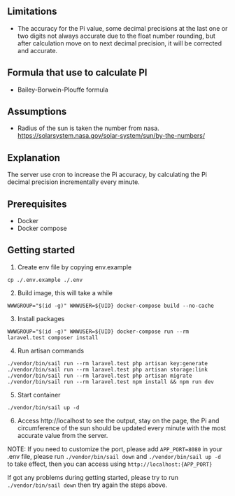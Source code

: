 ## Limitations
- The accuracy for the Pi value, some decimal precisions at the last one or two digits not always accurate due to the float number rounding, but after calculation move on to next decimal precision, it will be corrected and accurate.

## Formula that use to calculate PI
- Bailey-Borwein-Plouffe formula

## Assumptions
- Radius of the sun is taken the number from nasa. https://solarsystem.nasa.gov/solar-system/sun/by-the-numbers/

## Explanation
The server use cron to increase the Pi accuracy, by calculating the Pi decimal precision incrementally every minute.

## Prerequisites
- Docker
- Docker compose

## Getting started
1. Create env file by copying env.example
```
cp ./.env.example ./.env
```

2. Build image, this will take a while
```
WWWGROUP="$(id -g)" WWWUSER=${UID} docker-compose build --no-cache
```

3. Install packages
```
WWWGROUP="$(id -g)" WWWUSER=${UID} docker-compose run --rm laravel.test composer install
```

4. Run artisan commands
```
./vendor/bin/sail run --rm laravel.test php artisan key:generate
./vendor/bin/sail run --rm laravel.test php artisan storage:link
./vendor/bin/sail run --rm laravel.test php artisan migrate
./vendor/bin/sail run --rm laravel.test npm install && npm run dev
```

5.  Start container
``` 
./vendor/bin/sail up -d
```

6. Access http://localhost to see the output, stay on the page, the Pi and circumference of the sun should be updated every minute with the most accurate value from the server.

NOTE:
If you need to customize the port, please add `APP_PORT=8080` in your .env file, please run `./vendor/bin/sail down` and `./vendor/bin/sail up -d` to take effect, then you can access using `http://localhost:{APP_PORT}`

If got any problems during getting started, please try to run `./vendor/bin/sail down` then try again the steps above.

